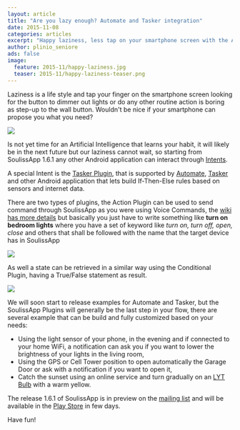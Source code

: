 ```yaml
---
layout: article
title: "Are you lazy enough? Automate and Tasker integration"
date: 2015-11-08
categories: articles
excerpt: "Happy laziness, less tap on your smartphone screen with the Automate and Tasker integration in SoulissApp"
author: plinio_seniore
ads: false
image:
  feature: 2015-11/happy-laziness.jpg
  teaser: 2015-11/happy-laziness-teaser.png
---
```


Laziness is a life style and tap your finger on the smartphone screen looking for the button to dimmer out lights or do any other routine action is boring as step-up to the wall button. Wouldn't be nice if your smartphone can propose you what you need?

![](http://souliss.net/images/2015-11/dialog-suggestion.jpg?raw=true)

Is not yet time for an Artificial Intelligence that learns your habit, it will likely be in the next future but our laziness cannot wait, so starting from SoulissApp 1.6.1 any other Android application can interact through [Intents](http://developer.android.com/guide/components/intents-filters.html).

A special Intent is the [Tasker Plugin](http://tasker.dinglisch.net/plugins.html), that is supported by [Automate](https://play.google.com/store/apps/details?id=com.llamalab.automate&hl=en), [Tasker](https://play.google.com/store/apps/details?id=net.dinglisch.android.taskerm&hl=en) and other Android application that lets build If-Then-Else rules based on sensors and internet data.

There are two types of plugins, the Action Plugin can be used to send command through SoulissApp as you were using Voice Commands, the [wiki has more details](https://github.com/souliss/souliss/wiki/SoulissApp-API) but basically you just have to write something like **turn on bedroom lights** where you have a set of keyword like *turn on, turn off, open, close* and others that shall be followed with the name that the target device has in SoulissApp

![](http://souliss.net/images/2015-11/ActionPlugin.jpg?raw=true)

As well a state can be retrieved in a similar way using the Conditional Plugin, having a True/False statement as result.

![](http://souliss.net/images/2015-10/ConditionPlugin.png?raw=true)

We will soon start to release examples for Automate and Tasker, but the SoulissApp Plugins will generally be the last step in your flow, there are several example that can be build and fully customized based on your needs:

* Using the light sensor of your phone, in the evening and if connected to your home WiFi, a notification can ask you if you want to lower the brightness of your lights in the living room,
* Using the GPS or Cell Tower position to open automatically the Garage Door or ask with a notification if you want to open it,
* Catch the sunset using an online service and turn gradually on an [LYT Bulb](http://souliss.net/articles/multicolor-wifi-bulb-arduino-based/) with a warm yellow.

The release 1.6.1 of SoulissApp is in preview on the [mailing list](https://github.com/souliss/souliss/wiki/Community) and will be available in the [Play Store](https://play.google.com/store/apps/details?id=it.angelic.soulissclient) in few days.

Have fun!